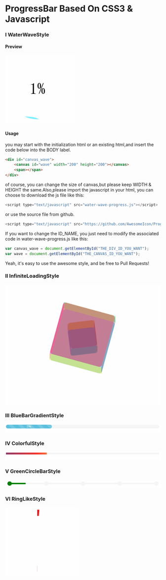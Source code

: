 # ProgressBar Based On CSS3 & Javascript

### Ⅰ WaterWaveStyle

#### Preview
![water-wave-progress](https://github.com/AwesomeIcon/ProgressBar/blob/master/screenshot/water-wave-progress.gif)

#### Usage

you may start with the initialization html or an existing html,and insert the code below into the BODY label.

```html
<div id="canvas_wave">
	<canvas id="wave" width="200" height="200"></canvas>
	<span></span>
</div>
```

of course, you can change the size of canvas,but please keep WIDTH & HEIGHT the same.Also,please import the javascript in your html, you can choose to download the js file like this:

```javascript
<script type="text/javascript" src="water-wave-progress.js"></script>
```

or use the source file from github.

```javascript
<script type="text/javascript" src="https://github.com/AwesomeIcon/ProgressBar/blob/master/js/water-wave-progress.js"></script>
```

If you want to change the ID_NAME, you just need to modify the associated code in water-wave-progress.js like this:

```javascript
var canvas_wave = document.getElementById("THE_DIV_ID_YOU_WANT");
var wave = document.getElementById("THE_CANVAS_ID_YOU_WANT");
``` 

Yeah, it's easy to use the awesome style, and be free to Pull Requests!

### Ⅱ InfiniteLoadingStyle
![infinite-loading](https://github.com/AwesomeIcon/ProgressBar/blob/master/screenshot/infinite-loading.gif)

### Ⅲ BlueBarGradientStyle
![blue-bar-gradient](https://github.com/AwesomeIcon/ProgressBar/blob/master/screenshot/blue-bar-gradient.gif)

### Ⅳ ColorfulStyle
![colorful-progress](https://github.com/AwesomeIcon/ProgressBar/blob/master/screenshot/colorful-progress.gif)

### Ⅴ GreenCircleBarStyle
![green-circle-bar](https://github.com/AwesomeIcon/ProgressBar/blob/master/screenshot/green-circle-bar.gif)

### Ⅵ RingLikeStyle
![ringlike-progress](https://github.com/AwesomeIcon/ProgressBar/blob/master/screenshot/ringlike-progress.gif)
